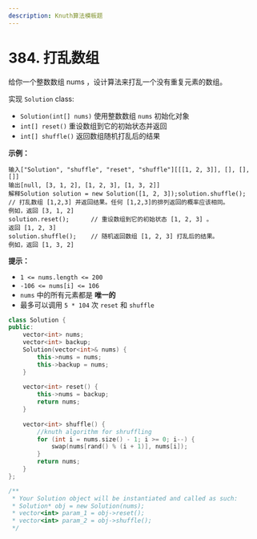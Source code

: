 ```yaml
---
description: Knuth算法模板题
---
```


# 384. 打乱数组

给你一个整数数组 nums ，设计算法来打乱一个没有重复元素的数组。

实现 `Solution` class:

* `Solution(int[] nums)` 使用整数数组 `nums` 初始化对象
* `int[] reset()` 重设数组到它的初始状态并返回
* `int[] shuffle()` 返回数组随机打乱后的结果

**示例：**

```
输入["Solution", "shuffle", "reset", "shuffle"][[[1, 2, 3]], [], [], []]
输出[null, [3, 1, 2], [1, 2, 3], [1, 3, 2]]​
解释Solution solution = new Solution([1, 2, 3]);solution.shuffle();    
// 打乱数组 [1,2,3] 并返回结果。任何 [1,2,3]的排列返回的概率应该相同。
例如，返回 [3, 1, 2]
solution.reset();      // 重设数组到它的初始状态 [1, 2, 3] 。
返回 [1, 2, 3]
solution.shuffle();    // 随机返回数组 [1, 2, 3] 打乱后的结果。
例如，返回 [1, 3, 2]
```

**提示：**

* `1 <= nums.length <= 200`
* `-106 <= nums[i] <= 106`
* `nums` 中的所有元素都是 **唯一的**
* 最多可以调用 `5 * 104` 次 `reset` 和 `shuffle`

```cpp
class Solution {
public:
    vector<int> nums;
    vector<int> backup;
    Solution(vector<int>& nums) {
        this->nums = nums;
        this->backup = nums;
    }
    
    vector<int> reset() {
        this->nums = backup;
        return nums;
    }
    
    vector<int> shuffle() {
        //knuth algorithm for shruffling
        for (int i = nums.size() - 1; i >= 0; i--) {
            swap(nums[rand() % (i + 1)], nums[i]);
        }
        return nums;
    }
};

/**
 * Your Solution object will be instantiated and called as such:
 * Solution* obj = new Solution(nums);
 * vector<int> param_1 = obj->reset();
 * vector<int> param_2 = obj->shuffle();
 */
```
